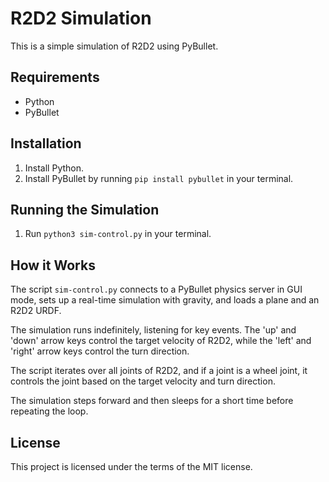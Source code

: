 # R2D2 Simulation

This is a simple simulation of R2D2 using PyBullet.

## Requirements

- Python
- PyBullet

## Installation

1. Install Python.
2. Install PyBullet by running `pip install pybullet` in your terminal.

## Running the Simulation

1. Run `python3 sim-control.py` in your terminal.

## How it Works

The script `sim-control.py` connects to a PyBullet physics server in GUI mode, sets up a real-time simulation with gravity, and loads a plane and an R2D2 URDF.

The simulation runs indefinitely, listening for key events. The 'up' and 'down' arrow keys control the target velocity of R2D2, while the 'left' and 'right' arrow keys control the turn direction.

The script iterates over all joints of R2D2, and if a joint is a wheel joint, it controls the joint based on the target velocity and turn direction.

The simulation steps forward and then sleeps for a short time before repeating the loop.

## License

This project is licensed under the terms of the MIT license.